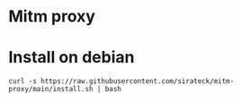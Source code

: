 # Mitm proxy

# Install on debian

`curl -s https://raw.githubusercontent.com/sirateck/mitm-proxy/main/install.sh | bash`